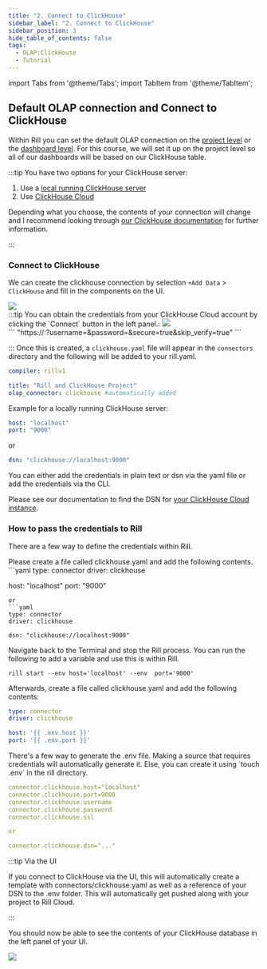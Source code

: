```yaml
---
title: "2. Connect to ClickHouse"
sidebar_label: "2. Connect to ClickHouse"
sidebar_position: 3
hide_table_of_contents: false
tags:
  - OLAP:ClickHouse
  - Tutorial
---
```

import Tabs from '@theme/Tabs';
import TabItem from '@theme/TabItem';


## Default OLAP connection and Connect to ClickHouse

Within Rill you can set the default OLAP connection on the [project level](https://docs.rilldata.com/reference/project-files/rill-yaml) or the [dashboard level](https://docs.rilldata.com/reference/project-files/explore-dashboards). 
For this course, we will set it up on the project level so all of our dashboards will be based on our ClickHouse table.

:::tip
You have two options for your ClickHouse server:
1. Use a [local running ClickHouse server](https://clickhouse.com/docs/en/install)
2. Use [ClickHouse Cloud](https://clickhouse.com/docs/en/cloud/overview)

Depending what you choose, the contents of your connection will change and I recommend looking through [our ClickHouse documentation](https://docs.rilldata.com/build/connectors/olap/clickhouse) for further information.

:::

### Connect to ClickHouse
We can create the clickhouse connection by selection `+Add Data` > `ClickHouse` and fill in the components on the UI.

<img src = '/img/tutorials/ch/clickhouse-connector.png' class='rounded-gif' />
<br />
:::tip
You can obtain the credentials from your ClickHouse Cloud account by clicking the `Connect` button in the left panel.:

<img src = '/img/tutorials/ch/clickhouse-cloud-credential.png' class='rounded-gif' />
<br />
```
"https://<hostname>:<port>?username=<username>&password=<password>&secure=true&skip_verify=true"
```

:::
Once this is created, a `clickhouse.yaml` file will appear in the `connectors` directory and the following will be added to your rill.yaml.

```yaml
compiler: rillv1

title: "Rill and ClickHouse Project"
olap_connector: clickhouse #automatically added
```

Example for a locally running ClickHouse server:
```yaml
host: "localhost"
port: "9000"
```
or 
```yaml
dsn: "clickhouse://localhost:9000"
```


 You can either add the credentials in plain text or dsn via the yaml file or add the credentials via the CLI.


Please see our documentation to find the DSN for [your ClickHouse Cloud instance](https://docs.rilldata.com/build/connectors/olap/clickhouse#connecting-to-clickhouse-cloud). 

### How to pass the credentials to Rill
There are a few way to define the credentials within Rill.

<Tabs>
<TabItem value="yaml" label="via yaml" default>
Please create a file called clickhouse.yaml and add the following contents.
```yaml
type: connector
driver: clickhouse

host: "localhost"
port: "9000"
```
or 
```yaml
type: connector
driver: clickhouse

dsn: "clickhouse://localhost:9000"
```



</TabItem>
<TabItem value="variable" label="via variables">
Navigate back to the Terminal and stop the Rill process. You can run the following to add a variable and use this is within Rill.

```
rill start --env host='localhost' --env  port='9000'
```

Afterwards, create a file called clickhouse.yaml and add the following contents:

```yaml
type: connector
driver: clickhouse

host: '{{ .env.host }}'
port: '{{ .env.port }}'
```



  </TabItem>


  <TabItem value="env" label="via .env">
There's a few way to generate the .env file. Making a source that requires credentials will automatically generate it. Else, you can create it using `touch .env` in the rill directory.

```yaml
connector.clickhouse.host="localhost"
connector.clickhouse.port=9000
connector.clickhouse.username 
connector.clickhouse.password 
connector.clickhouse.ssl 

or

connector.clickhouse.dsn="..."
```

  </TabItem>
</Tabs>

:::tip Via the UI

If you connect to ClickHouse via the UI, this will automatically create a template with connectors/clickhouse.yaml as well as a reference of your DSN to the .env folder. This will automatically get pushed along with your project to Rill Cloud. 

:::

You should now be able to see the contents of your ClickHouse database in the left panel of your UI.

<img src = '/img/tutorials/ch/olap-connector.png' class='rounded-gif' />
